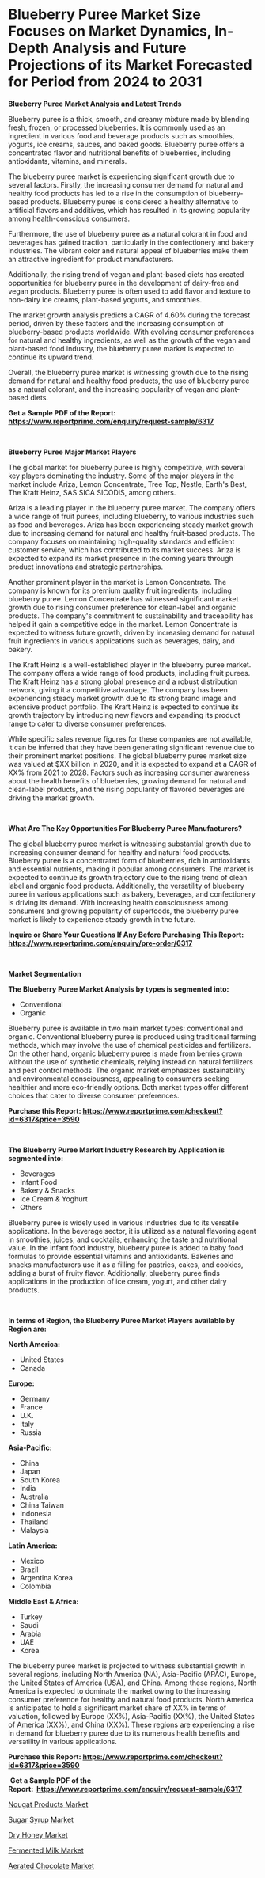 <p><h1>Blueberry Puree Market Size Focuses on Market Dynamics, In-Depth Analysis and Future Projections of its Market Forecasted for Period from 2024 to 2031</h1></p><p><strong>Blueberry Puree Market Analysis and Latest Trends</strong></p>
<p><p>Blueberry puree is a thick, smooth, and creamy mixture made by blending fresh, frozen, or processed blueberries. It is commonly used as an ingredient in various food and beverage products such as smoothies, yogurts, ice creams, sauces, and baked goods. Blueberry puree offers a concentrated flavor and nutritional benefits of blueberries, including antioxidants, vitamins, and minerals.</p><p>The blueberry puree market is experiencing significant growth due to several factors. Firstly, the increasing consumer demand for natural and healthy food products has led to a rise in the consumption of blueberry-based products. Blueberry puree is considered a healthy alternative to artificial flavors and additives, which has resulted in its growing popularity among health-conscious consumers.</p><p>Furthermore, the use of blueberry puree as a natural colorant in food and beverages has gained traction, particularly in the confectionery and bakery industries. The vibrant color and natural appeal of blueberries make them an attractive ingredient for product manufacturers.</p><p>Additionally, the rising trend of vegan and plant-based diets has created opportunities for blueberry puree in the development of dairy-free and vegan products. Blueberry puree is often used to add flavor and texture to non-dairy ice creams, plant-based yogurts, and smoothies.</p><p>The market growth analysis predicts a CAGR of 4.60% during the forecast period, driven by these factors and the increasing consumption of blueberry-based products worldwide. With evolving consumer preferences for natural and healthy ingredients, as well as the growth of the vegan and plant-based food industry, the blueberry puree market is expected to continue its upward trend.</p><p>Overall, the blueberry puree market is witnessing growth due to the rising demand for natural and healthy food products, the use of blueberry puree as a natural colorant, and the increasing popularity of vegan and plant-based diets.</p></p>
<p><strong>Get a Sample PDF of the Report:&nbsp; <a href="https://www.reportprime.com/enquiry/request-sample/6317">https://www.reportprime.com/enquiry/request-sample/6317</a></strong></p>
<p>&nbsp;</p>
<p><strong>Blueberry Puree Major Market Players</strong></p>
<p><p>The global market for blueberry puree is highly competitive, with several key players dominating the industry. Some of the major players in the market include Ariza, Lemon Concentrate, Tree Top, Nestle, Earth's Best, The Kraft Heinz, SAS SICA SICODIS, among others.</p><p>Ariza is a leading player in the blueberry puree market. The company offers a wide range of fruit purees, including blueberry, to various industries such as food and beverages. Ariza has been experiencing steady market growth due to increasing demand for natural and healthy fruit-based products. The company focuses on maintaining high-quality standards and efficient customer service, which has contributed to its market success. Ariza is expected to expand its market presence in the coming years through product innovations and strategic partnerships.</p><p>Another prominent player in the market is Lemon Concentrate. The company is known for its premium quality fruit ingredients, including blueberry puree. Lemon Concentrate has witnessed significant market growth due to rising consumer preference for clean-label and organic products. The company's commitment to sustainability and traceability has helped it gain a competitive edge in the market. Lemon Concentrate is expected to witness future growth, driven by increasing demand for natural fruit ingredients in various applications such as beverages, dairy, and bakery.</p><p>The Kraft Heinz is a well-established player in the blueberry puree market. The company offers a wide range of food products, including fruit purees. The Kraft Heinz has a strong global presence and a robust distribution network, giving it a competitive advantage. The company has been experiencing steady market growth due to its strong brand image and extensive product portfolio. The Kraft Heinz is expected to continue its growth trajectory by introducing new flavors and expanding its product range to cater to diverse consumer preferences.</p><p>While specific sales revenue figures for these companies are not available, it can be inferred that they have been generating significant revenue due to their prominent market positions. The global blueberry puree market size was valued at $XX billion in 2020, and it is expected to expand at a CAGR of XX% from 2021 to 2028. Factors such as increasing consumer awareness about the health benefits of blueberries, growing demand for natural and clean-label products, and the rising popularity of flavored beverages are driving the market growth.</p></p>
<p>&nbsp;</p>
<p><strong>What Are The Key Opportunities For Blueberry Puree Manufacturers?</strong></p>
<p><p>The global blueberry puree market is witnessing substantial growth due to increasing consumer demand for healthy and natural food products. Blueberry puree is a concentrated form of blueberries, rich in antioxidants and essential nutrients, making it popular among consumers. The market is expected to continue its growth trajectory due to the rising trend of clean label and organic food products. Additionally, the versatility of blueberry puree in various applications such as bakery, beverages, and confectionery is driving its demand. With increasing health consciousness among consumers and growing popularity of superfoods, the blueberry puree market is likely to experience steady growth in the future.</p></p>
<p><strong>Inquire or Share Your Questions If Any Before Purchasing This Report: <a href="https://www.reportprime.com/enquiry/pre-order/6317">https://www.reportprime.com/enquiry/pre-order/6317</a></strong></p>
<p>&nbsp;</p>
<p><strong>Market Segmentation</strong></p>
<p><strong>The Blueberry Puree Market Analysis by types is segmented into:</strong></p>
<p><ul><li>Conventional</li><li>Organic</li></ul></p>
<p><p>Blueberry puree is available in two main market types: conventional and organic. Conventional blueberry puree is produced using traditional farming methods, which may involve the use of chemical pesticides and fertilizers. On the other hand, organic blueberry puree is made from berries grown without the use of synthetic chemicals, relying instead on natural fertilizers and pest control methods. The organic market emphasizes sustainability and environmental consciousness, appealing to consumers seeking healthier and more eco-friendly options. Both market types offer different choices that cater to diverse consumer preferences.</p></p>
<p><strong>Purchase this Report:&nbsp;<a href="https://www.reportprime.com/checkout?id=6317&price=3590">https://www.reportprime.com/checkout?id=6317&price=3590</a></strong></p>
<p>&nbsp;</p>
<p><strong>The Blueberry Puree Market Industry Research by Application is segmented into:</strong></p>
<p><ul><li>Beverages</li><li>Infant Food</li><li>Bakery & Snacks</li><li>Ice Cream & Yoghurt</li><li>Others</li></ul></p>
<p><p>Blueberry puree is widely used in various industries due to its versatile applications. In the beverage sector, it is utilized as a natural flavoring agent in smoothies, juices, and cocktails, enhancing the taste and nutritional value. In the infant food industry, blueberry puree is added to baby food formulas to provide essential vitamins and antioxidants. Bakeries and snacks manufacturers use it as a filling for pastries, cakes, and cookies, adding a burst of fruity flavor. Additionally, blueberry puree finds applications in the production of ice cream, yogurt, and other dairy products.</p></p>
<p>&nbsp;</p>
<p><strong>In terms of Region, the Blueberry Puree Market Players available by Region are:</strong></p>
<p>
    <p> <strong> North America: </strong>
        <ul>
            <li>United States</li>
            <li>Canada</li>
        </ul>
        </p> 
    <p> <strong> Europe: </strong>
        <ul>
            <li>Germany</li>
            <li>France</li>
            <li>U.K.</li>
            <li>Italy</li>
            <li>Russia</li>
        </ul>
        </p> 
    <p> <strong> Asia-Pacific: </strong>
        <ul>
            <li>China</li>
            <li>Japan</li>
            <li>South Korea</li>
            <li>India</li>
            <li>Australia</li>
            <li>China Taiwan</li>
            <li>Indonesia</li>
            <li>Thailand</li>
            <li>Malaysia</li>
        </ul>
        </p> 
    <p> <strong> Latin America: </strong>
        <ul>
            <li>Mexico</li>
            <li>Brazil</li>
            <li>Argentina Korea</li>
            <li>Colombia</li>
        </ul>
        </p> 
    <p> <strong> Middle East & Africa: </strong>
        <ul>
            <li>Turkey</li>
            <li>Saudi</li>
            <li>Arabia</li>
            <li>UAE</li>
            <li>Korea</li>
        </ul>
    </p>
    </p>
<p><p>The blueberry puree market is projected to witness substantial growth in several regions, including North America (NA), Asia-Pacific (APAC), Europe, the United States of America (USA), and China. Among these regions, North America is expected to dominate the market owing to the increasing consumer preference for healthy and natural food products. North America is anticipated to hold a significant market share of XX% in terms of valuation, followed by Europe (XX%), Asia-Pacific (XX%), the United States of America (XX%), and China (XX%). These regions are experiencing a rise in demand for blueberry puree due to its numerous health benefits and versatility in various applications.</p></p>
<p><strong>Purchase this Report: <a href="https://www.reportprime.com/checkout?id=6317&price=3590">https://www.reportprime.com/checkout?id=6317&price=3590</a></strong></p>
<p>&nbsp;<strong>Get a Sample PDF of the Report:&nbsp;&nbsp;<a href="https://www.reportprime.com/enquiry/request-sample/6317">https://www.reportprime.com/enquiry/request-sample/6317</a></strong></p>
<p><strong></strong></p>
<p><p><a href="https://github.com/pizolina/Market-Research-Report-List-2/blob/main/nougat-products-market.md">Nougat Products Market</a></p><p><a href="https://github.com/mabutironaldo/Market-Research-Report-List-2/blob/main/sugar-syrup-market.md">Sugar Syrup Market</a></p><p><a href="https://github.com/lbird53714/Market-Research-Report-List-2/blob/main/dry-honey-market.md">Dry Honey Market</a></p><p><a href="https://github.com/castoriffic/Market-Research-Report-List-2/blob/main/fermented-milk-market.md">Fermented Milk Market</a></p><p><a href="https://github.com/sofayahoo2023/Market-Research-Report-List-2/blob/main/aerated-chocolate-market.md">Aerated Chocolate Market</a></p></p>